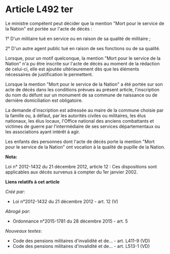 # Article L492 ter

Le ministre compétent peut décider que la mention "Mort pour le service de la Nation" est portée sur l'acte de décès : 

1° D'un militaire tué en service ou en raison de sa qualité de militaire ; 

2° D'un autre agent public tué en raison de ses fonctions ou de sa qualité. 

Lorsque, pour un motif quelconque, la mention "Mort pour le service de la Nation" n'a pu être inscrite sur l'acte de décès au
moment de la rédaction de celui-ci, elle est ajoutée ultérieurement dès que les éléments nécessaires de justification le
permettent. 

Lorsque la mention "Mort pour le service de la Nation" a été portée sur son acte de décès dans les conditions prévues au
présent article, l'inscription du nom du défunt sur un monument de sa commune de naissance ou de dernière domiciliation est
obligatoire. 

La demande d'inscription est adressée au maire de la commune choisie par la famille ou, à défaut, par les autorités civiles
ou militaires, les élus nationaux, les élus locaux, l'Office national des anciens combattants et victimes de guerre par
l'intermédiaire de ses services départementaux ou les associations ayant intérêt à agir. 

Les enfants des personnes dont l'acte de décès porte la mention "Mort pour le service de la Nation" ont vocation à la qualité
de pupille de la Nation.

**Nota:**

Loi n° 2012-1432 du 21 décembre 2012, article 12 : Ces dispositions sont applicables aux décès survenus à compter du 1er
janvier 2002.

**Liens relatifs à cet article**

_Créé par_:

  - Loi n°2012-1432 du 21 décembre 2012 - art. 12 (V)

_Abrogé par_:

  - Ordonnance n°2015-1781 du 28 décembre 2015 - art. 5

_Nouveaux textes_:

  - Code des pensions militaires d'invalidité et de... - art. L411-9 (VD)
  - Code des pensions militaires d'invalidité et de... - art. L513-1 (VD)
